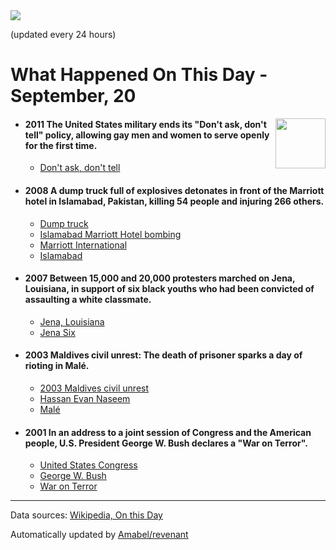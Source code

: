 <img src="https://img.shields.io/badge/last%20updated%20at-2020--09--20%2000%3A11%20(UTC)-brightgreen?style=for-the-badge">

(updated every 24 hours)

# What Happened On This Day - September, 20

<img align="right" src="https://user-images.githubusercontent.com/12688422/87848414-3e9d0800-c91b-11ea-84df-7ebcb2c52b8d.png" width="80px">

- #### 2011 The United States military ends its "Don't ask, don't tell" policy, allowing gay men and women to serve openly for the first time.

  - [Don't ask, don't tell](https://wikipedia.org/wiki/Don%27t_ask,_don%27t_tell)

- #### 2008 A dump truck full of explosives detonates in front of the Marriott hotel in Islamabad, Pakistan, killing 54 people and injuring 266 others.

  - [Dump truck](https://wikipedia.org/wiki/Dump_truck)
  - [Islamabad Marriott Hotel bombing](https://wikipedia.org/wiki/Islamabad_Marriott_Hotel_bombing)
  - [Marriott International](https://wikipedia.org/wiki/Marriott_International)
  - [Islamabad](https://wikipedia.org/wiki/Islamabad)

- #### 2007 Between 15,000 and 20,000 protesters marched on Jena, Louisiana, in support of six black youths who had been convicted of assaulting a white classmate.

  - [Jena, Louisiana](https://wikipedia.org/wiki/Jena,_Louisiana)
  - [Jena Six](https://wikipedia.org/wiki/Jena_Six)

- #### 2003 Maldives civil unrest: The death of prisoner sparks a day of rioting in Malé.

  - [2003 Maldives civil unrest](https://wikipedia.org/wiki/2003_Maldives_civil_unrest)
  - [Hassan Evan Naseem](https://wikipedia.org/wiki/Hassan_Evan_Naseem)
  - [Malé](https://wikipedia.org/wiki/Mal%C3%A9)

- #### 2001 In an address to a joint session of Congress and the American people, U.S. President George W. Bush declares a "War on Terror".

  - [United States Congress](https://wikipedia.org/wiki/United_States_Congress)
  - [George W. Bush](https://wikipedia.org/wiki/George_W._Bush)
  - [War on Terror](https://wikipedia.org/wiki/War_on_Terror)
---

Data sources: [Wikipedia, On this Day](https://byabbe.se/on-this-day/)

Automatically updated by [Amabel/revenant](https://github.com/Amabel/revenant)